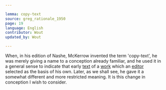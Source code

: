 ```yaml
---

lemma: copy-text
source: greg_rationale_1950
page: 19
language: English
contributor: Wout
updated_by: Wout

---
```


When, in his edition of Nashe, McKerrow invented the term 'copy-text', he was merely giving a name to a conception already familiar, and he used it in a general sense to indicate that early [text](text.html) of a [work](work.html) which an [editor](editorScholarly.html) selected as the basis of his own. Later, as we shall see, he gave it a somewhat different and more restricted meaning. It is this change in conception I wish to consider.
